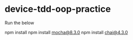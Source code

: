 # device-tdd-oop-practice

Run the below

npm install
npm install mocha@8.3.0
npm install chai@4.3.0
